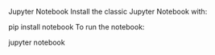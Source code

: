 Jupyter Notebook
Install the classic Jupyter Notebook with:

pip install notebook
To run the notebook:

jupyter notebook
